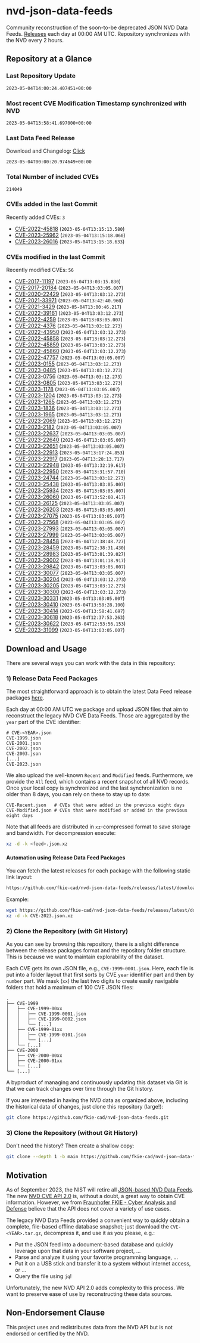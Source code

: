 # nvd-json-data-feeds

Community reconstruction of the soon-to-be deprecated JSON NVD Data Feeds. 
[Releases](releases/latest) each day at 00:00 AM UTC.
Repository synchronizes with the NVD every 2 hours.

## Repository at a Glance

### Last Repository Update

```plain
2023-05-04T14:00:24.407451+00:00
```

### Most recent CVE Modification Timestamp synchronized with NVD

```plain
2023-05-04T13:58:41.697000+00:00
```

### Last Data Feed Release

Download and Changelog: [Click](releases/latest)

```plain
2023-05-04T00:00:20.974649+00:00
```

### Total Number of included CVEs

```plain
214049
```

### CVEs added in the last Commit

Recently added CVEs: `3`

* [CVE-2022-45818](CVE-2022/CVE-2022-458xx/CVE-2022-45818.json) (`2023-05-04T13:15:13.580`)
* [CVE-2023-25962](CVE-2023/CVE-2023-259xx/CVE-2023-25962.json) (`2023-05-04T13:15:18.060`)
* [CVE-2023-26016](CVE-2023/CVE-2023-260xx/CVE-2023-26016.json) (`2023-05-04T13:15:18.633`)


### CVEs modified in the last Commit

Recently modified CVEs: `56`

* [CVE-2017-11197](CVE-2017/CVE-2017-111xx/CVE-2017-11197.json) (`2023-05-04T13:03:15.830`)
* [CVE-2017-20184](CVE-2017/CVE-2017-201xx/CVE-2017-20184.json) (`2023-05-04T13:03:05.007`)
* [CVE-2020-22429](CVE-2020/CVE-2020-224xx/CVE-2020-22429.json) (`2023-05-04T13:03:12.273`)
* [CVE-2021-33971](CVE-2021/CVE-2021-339xx/CVE-2021-33971.json) (`2023-05-04T13:42:40.960`)
* [CVE-2021-3429](CVE-2021/CVE-2021-34xx/CVE-2021-3429.json) (`2023-05-04T13:00:46.217`)
* [CVE-2022-39161](CVE-2022/CVE-2022-391xx/CVE-2022-39161.json) (`2023-05-04T13:03:12.273`)
* [CVE-2022-4259](CVE-2022/CVE-2022-42xx/CVE-2022-4259.json) (`2023-05-04T13:03:05.007`)
* [CVE-2022-4376](CVE-2022/CVE-2022-43xx/CVE-2022-4376.json) (`2023-05-04T13:03:12.273`)
* [CVE-2022-43950](CVE-2022/CVE-2022-439xx/CVE-2022-43950.json) (`2023-05-04T13:03:12.273`)
* [CVE-2022-45858](CVE-2022/CVE-2022-458xx/CVE-2022-45858.json) (`2023-05-04T13:03:12.273`)
* [CVE-2022-45859](CVE-2022/CVE-2022-458xx/CVE-2022-45859.json) (`2023-05-04T13:03:12.273`)
* [CVE-2022-45860](CVE-2022/CVE-2022-458xx/CVE-2022-45860.json) (`2023-05-04T13:03:12.273`)
* [CVE-2022-47757](CVE-2022/CVE-2022-477xx/CVE-2022-47757.json) (`2023-05-04T13:03:05.007`)
* [CVE-2023-0155](CVE-2023/CVE-2023-01xx/CVE-2023-0155.json) (`2023-05-04T13:03:12.273`)
* [CVE-2023-0485](CVE-2023/CVE-2023-04xx/CVE-2023-0485.json) (`2023-05-04T13:03:12.273`)
* [CVE-2023-0756](CVE-2023/CVE-2023-07xx/CVE-2023-0756.json) (`2023-05-04T13:03:12.273`)
* [CVE-2023-0805](CVE-2023/CVE-2023-08xx/CVE-2023-0805.json) (`2023-05-04T13:03:12.273`)
* [CVE-2023-1178](CVE-2023/CVE-2023-11xx/CVE-2023-1178.json) (`2023-05-04T13:03:05.007`)
* [CVE-2023-1204](CVE-2023/CVE-2023-12xx/CVE-2023-1204.json) (`2023-05-04T13:03:12.273`)
* [CVE-2023-1265](CVE-2023/CVE-2023-12xx/CVE-2023-1265.json) (`2023-05-04T13:03:12.273`)
* [CVE-2023-1836](CVE-2023/CVE-2023-18xx/CVE-2023-1836.json) (`2023-05-04T13:03:12.273`)
* [CVE-2023-1965](CVE-2023/CVE-2023-19xx/CVE-2023-1965.json) (`2023-05-04T13:03:12.273`)
* [CVE-2023-2069](CVE-2023/CVE-2023-20xx/CVE-2023-2069.json) (`2023-05-04T13:03:12.273`)
* [CVE-2023-2182](CVE-2023/CVE-2023-21xx/CVE-2023-2182.json) (`2023-05-04T13:03:05.007`)
* [CVE-2023-22637](CVE-2023/CVE-2023-226xx/CVE-2023-22637.json) (`2023-05-04T13:03:05.007`)
* [CVE-2023-22640](CVE-2023/CVE-2023-226xx/CVE-2023-22640.json) (`2023-05-04T13:03:05.007`)
* [CVE-2023-22651](CVE-2023/CVE-2023-226xx/CVE-2023-22651.json) (`2023-05-04T13:03:05.007`)
* [CVE-2023-22913](CVE-2023/CVE-2023-229xx/CVE-2023-22913.json) (`2023-05-04T13:17:24.853`)
* [CVE-2023-22917](CVE-2023/CVE-2023-229xx/CVE-2023-22917.json) (`2023-05-04T13:28:13.717`)
* [CVE-2023-22948](CVE-2023/CVE-2023-229xx/CVE-2023-22948.json) (`2023-05-04T13:32:19.617`)
* [CVE-2023-22950](CVE-2023/CVE-2023-229xx/CVE-2023-22950.json) (`2023-05-04T13:31:57.710`)
* [CVE-2023-24744](CVE-2023/CVE-2023-247xx/CVE-2023-24744.json) (`2023-05-04T13:03:12.273`)
* [CVE-2023-25438](CVE-2023/CVE-2023-254xx/CVE-2023-25438.json) (`2023-05-04T13:03:05.007`)
* [CVE-2023-25934](CVE-2023/CVE-2023-259xx/CVE-2023-25934.json) (`2023-05-04T13:03:05.007`)
* [CVE-2023-26060](CVE-2023/CVE-2023-260xx/CVE-2023-26060.json) (`2023-05-04T13:52:08.417`)
* [CVE-2023-26125](CVE-2023/CVE-2023-261xx/CVE-2023-26125.json) (`2023-05-04T13:03:05.007`)
* [CVE-2023-26203](CVE-2023/CVE-2023-262xx/CVE-2023-26203.json) (`2023-05-04T13:03:05.007`)
* [CVE-2023-27075](CVE-2023/CVE-2023-270xx/CVE-2023-27075.json) (`2023-05-04T13:03:05.007`)
* [CVE-2023-27568](CVE-2023/CVE-2023-275xx/CVE-2023-27568.json) (`2023-05-04T13:03:05.007`)
* [CVE-2023-27993](CVE-2023/CVE-2023-279xx/CVE-2023-27993.json) (`2023-05-04T13:03:05.007`)
* [CVE-2023-27999](CVE-2023/CVE-2023-279xx/CVE-2023-27999.json) (`2023-05-04T13:03:05.007`)
* [CVE-2023-28458](CVE-2023/CVE-2023-284xx/CVE-2023-28458.json) (`2023-05-04T12:38:48.727`)
* [CVE-2023-28459](CVE-2023/CVE-2023-284xx/CVE-2023-28459.json) (`2023-05-04T12:38:31.430`)
* [CVE-2023-28983](CVE-2023/CVE-2023-289xx/CVE-2023-28983.json) (`2023-05-04T13:01:39.027`)
* [CVE-2023-29002](CVE-2023/CVE-2023-290xx/CVE-2023-29002.json) (`2023-05-04T13:01:18.917`)
* [CVE-2023-29842](CVE-2023/CVE-2023-298xx/CVE-2023-29842.json) (`2023-05-04T13:03:05.007`)
* [CVE-2023-30077](CVE-2023/CVE-2023-300xx/CVE-2023-30077.json) (`2023-05-04T13:03:05.007`)
* [CVE-2023-30204](CVE-2023/CVE-2023-302xx/CVE-2023-30204.json) (`2023-05-04T13:03:12.273`)
* [CVE-2023-30205](CVE-2023/CVE-2023-302xx/CVE-2023-30205.json) (`2023-05-04T13:03:12.273`)
* [CVE-2023-30300](CVE-2023/CVE-2023-303xx/CVE-2023-30300.json) (`2023-05-04T13:03:12.273`)
* [CVE-2023-30331](CVE-2023/CVE-2023-303xx/CVE-2023-30331.json) (`2023-05-04T13:03:05.007`)
* [CVE-2023-30410](CVE-2023/CVE-2023-304xx/CVE-2023-30410.json) (`2023-05-04T13:58:28.100`)
* [CVE-2023-30414](CVE-2023/CVE-2023-304xx/CVE-2023-30414.json) (`2023-05-04T13:58:41.697`)
* [CVE-2023-30618](CVE-2023/CVE-2023-306xx/CVE-2023-30618.json) (`2023-05-04T12:37:53.263`)
* [CVE-2023-30622](CVE-2023/CVE-2023-306xx/CVE-2023-30622.json) (`2023-05-04T12:53:56.153`)
* [CVE-2023-31099](CVE-2023/CVE-2023-310xx/CVE-2023-31099.json) (`2023-05-04T13:03:05.007`)


## Download and Usage

There are several ways you can work with the data in this repository:

### 1) Release Data Feed Packages

The most straightforward approach is to obtain the latest Data Feed release packages [here](releases/latest).

Each day at 00:00 AM UTC we package and upload JSON files that aim to reconstruct the legacy NVD CVE Data Feeds.
Those are aggregated by the `year` part of the CVE identifier:

```
# CVE-<YEAR>.json
CVE-1999.json
CVE-2001.json
CVE-2002.json
CVE-2003.json
[...]
CVE-2023.json
```

We also upload the well-known `Recent` and `Modified` feeds.
Furthermore, we provide the `All` feed, which contains a recent snapshot of all NVD records.
Once your local copy is synchronized and the last synchronization is no older than 8 days, you can rely on these to stay up to date:

```plain
CVE-Recent.json   # CVEs that were added in the previous eight days
CVE-Modified.json # CVEs that were modified or added in the previous eight days
```

Note that all feeds are distributed in `xz`-compressed format to save storage and bandwidth.
For decompression execute:

```sh
xz -d -k <feed>.json.xz
```


#### Automation using Release Data Feed Packages

You can fetch the latest releases for each package with the following static link layout:

```sh
https://github.com/fkie-cad/nvd-json-data-feeds/releases/latest/download/CVE-<YEAR>.json.xz
```

Example:

```sh
wget https://github.com/fkie-cad/nvd-json-data-feeds/releases/latest/download/CVE-2023.json.xz
xz -d -k CVE-2023.json.xz
```

### 2) Clone the Repository (with Git History)

As you can see by browsing this repository, there is a slight difference between the release packages format and the repository folder structure.
This is because we want to maintain explorability of the dataset.

Each CVE gets its own JSON file, e.g., `CVE-1999-0001.json`.
Here, each file is put into a folder layout that first sorts by CVE `year` identifier part and then by `number` part.
We mask (`xx`) the last two digits to create easily navigable folders that hold a maximum of 100 CVE JSON files:

```plain
.
├── CVE-1999
│   ├── CVE-1999-00xx
│   │   ├── CVE-1999-0001.json
│   │   ├── CVE-1999-0002.json
│   │   └── [...]
│   ├── CVE-1999-01xx
│   │   ├── CVE-1999-0101.json
│   │   └── [...]
│   └── [...]
├── CVE-2000
│   ├── CVE-2000-00xx
│   ├── CVE-2000-01xx
│   └── [...]
└── [...]
```

A byproduct of managing and continuously updating this dataset via Git is that we can track changes over time through the Git history.

If you are interested in having the NVD data as organized above, including the historical data of changes, just clone this repository (large!):

```sh
git clone https://github.com/fkie-cad/nvd-json-data-feeds.git
```

### 3) Clone the Repository (without Git History)

Don't need the history? Then create a shallow copy:

```sh
git clone --depth 1 -b main https://github.com/fkie-cad/nvd-json-data-feeds.git
```

## Motivation

As of September 2023, the NIST will retire all [JSON-based NVD Data Feeds](https://nvd.nist.gov/vuln/data-feeds#divRetirementBanner-1).
The new [NVD CVE API 2.0](https://nvd.nist.gov/developers/vulnerabilities) is, without a doubt, a great way to obtain CVE information.
However, we from [Fraunhofer FKIE - Cyber Analysis and Defense](https://www.fkie.fraunhofer.de/en/departments/cad.html) believe that the API does not cover a variety of use cases.

The legacy NVD Data Feeds provided a convenient way to quickly obtain a complete, file-based offline database snapshot; just download the `CVE-<YEAR>.tar.gz`, decompress it, and use it as you please, e.g.:

* Put the JSON feed into a document-based database and quickly leverage upon that data in your software project, ...
* Parse and analyze it using your favorite programming language, ...
* Put it on a USB stick and transfer it to a system without internet access, or ...
* Query the file using `jq`!

Unfortunately, the new NVD API 2.0 adds complexity to this process.
We want to preserve ease of use by reconstructing these data sources.

## Non-Endorsement Clause

This project uses and redistributes data from the NVD API but is not endorsed or certified by the NVD.